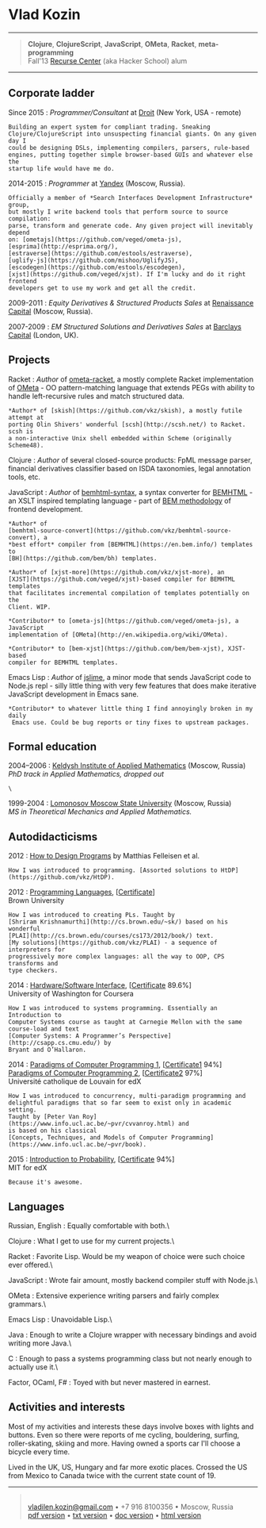 Vlad Kozin
==========

----

> __Clojure__, __ClojureScript__, __JavaScript__, __OMeta__, __Racket__, __meta-programming__\
> Fall'13 [Recurse Center](https://www.recurse.com/) (aka Hacker School) alum

----

Corporate ladder
----------------
Since 2015
:   *Programmer/Consultant* at
    [Droit](droitfintech.com)
    (New York, USA - remote)

    Building an expert system for compliant trading. Sneaking
    Clojure/ClojureScript into unsuspecting financial giants. On any given day I
    could be designing DSLs, implementing compilers, parsers, rule-based
    engines, putting together simple browser-based GUIs and whatever else the
    startup life would have me do.
    
2014-2015
:   *Programmer* at
    [Yandex](https://company.yandex.com/)
    (Moscow, Russia).

    Officially a member of *Search Interfaces Development Infrastructure* group,
    but mostly I write backend tools that perform source to source compilation:
    parse, transform and generate code. Any given project will inevitably depend
    on: [ometajs](https://github.com/veged/ometa-js),
    [esprima](http://esprima.org/),
    [estraverse](https://github.com/estools/estraverse),
    [uglify-js](https://github.com/mishoo/UglifyJS),
    [escodegen](https://github.com/estools/escodegen),
    [xjst](https://github.com/veged/xjst). If I'm lucky and do it right frontend
    developers get to use my work and get all the credit.

2009-2011
:   *Equity Derivatives & Structured Products Sales* at
    [Renaissance Capital](https://www.rencap.com/InvestmentBanking/About/)
    (Moscow, Russia).


2007-2009
:   *EM Structured Solutions and Derivatives Sales* at
    [Barclays Capital](http://investmentbank.barclays.com/markets.html)
    (London, UK).



Projects
--------
Racket
:   *Author* of [ometa-racket](https://github.com/vkz/ometa-racket), a mostly
    complete Racket implementation of
    [OMeta](http://en.wikipedia.org/wiki/OMeta) - OO pattern-matching language
    that extends PEGs with ability to handle left-recursive rules and match
    structured data.

    *Author* of [skish](https://github.com/vkz/skish), a mostly futile attempt at
    porting Olin Shivers' wonderful [scsh](http://scsh.net/) to Racket. scsh is
    a non-interactive Unix shell embedded within Scheme (originally Scheme48).

Clojure
:   *Author* of several closed-source products: FpML message parser,
    financial derivatives classifier based on ISDA taxonomies, legal
    annotation tools, etc.

JavaScript
:   *Author* of [bemhtml-syntax](https://github.com/vkz/bemhtml-syntax), a syntax
    converter for [BEMHTML](https://en.bem.info/) - an XSLT inspired templating
    language - part of [BEM methodology](https://en.bem.info/method/) of
    frontend development.

    *Author* of
    [bemhtml-source-convert](https://github.com/vkz/bemhtml-source-convert), a
    *best effort* compiler from [BEMHTML](https://en.bem.info/) templates to
    [BH](https://github.com/bem/bh) templates.

    *Author* of [xjst-more](https://github.com/vkz/xjst-more), an
    [XJST](https://github.com/veged/xjst)-based compiler for BEMHTML templates
    that facilitates incremental compilation of templates potentially on the
    Client. WIP.

    *Contributor* to [ometa-js](https://github.com/veged/ometa-js), a JavaScript
    implementation of [OMeta](http://en.wikipedia.org/wiki/OMeta).

    *Contributor* to [bem-xjst](https://github.com/bem/bem-xjst), XJST-based
    compiler for BEMHTML templates.


Emacs Lisp
:   *Author* of [jslime](https://github.com/vkz/jslime), a minor mode that sends
    JavaScript code to Node.js repl - silly little thing with very few features
    that does make iterative JavaScript development in Emacs sane.

    *Contributor* to whatever little thing I find annoyingly broken in my daily
     Emacs use. Could be bug reports or tiny fixes to upstream packages.

Formal education
----------------
2004–2006
:   [Keldysh Institute of Applied Mathematics](http://keldysh.ru/index.en.shtml) (Moscow, Russia)\
     *PhD track in Applied Mathematics, dropped out*

    \

1999-2004
:   [Lomonosov Moscow State University](http://www.msu.ru/en/info/struct/depts/mechmath.html) (Moscow, Russia)\
    *MS in Theoretical Mechanics and Applied Mathematics.*

Autodidacticisms
----------------

2012
:   [How to Design Programs](http://www.ccs.neu.edu/home/matthias/HtDP2e/index.html)
    by Matthias Felleisen et al.

    How I was introduced to programming. [Assorted solutions to HtDP](https://github.com/vkz/HtDP).

2012
:   [Programming Languages](http://cs.brown.edu/courses/cs173/2012/), [[Certificate](http://cs.brown.edu/courses/cs173/2012/OnLine/Certification/687898716/)]\
    Brown University

    How I was introduced to creating PLs. Taught by
    [Shriram Krishnamurthi](http://cs.brown.edu/~sk/) based on his wonderful
    [PLAI](http://cs.brown.edu/courses/cs173/2012/book/) text.
    [My solutions](https://github.com/vkz/PLAI) - a sequence of interpreters for
    progressively more complex languages: all the way to OOP, CPS transforms and
    type checkers.

2014
:   [Hardware/Software Interface](https://www.coursera.org/course/hwswinterface), [[Certificate](http://bit.ly/1FBVMks) 89.6%]\
    University of Washington for Coursera

    How I was introduced to systems programming. Essentially an Introduction to
    Computer Systems course as taught at Carnegie Mellon with the same
    course-load and text
    [Computer Systems: A Programmer’s Perspective](http://csapp.cs.cmu.edu/) by
    Bryant and O’Hallaron.

2014
:   [Paradigms of Computer Programming 1](https://www.edx.org/course/paradigms-computer-programming-louvainx-louv1-1x-0), [[Certificate1](http://bit.ly/1F2svxU) 94%]\
    [Paradigms of Computer Programming 2](https://www.edx.org/course/paradigms-computer-programming-louvainx-louv1-2x-0), [[Certificate2](http://bit.ly/1cEu4Lu) 97%]\
    Université catholique de Louvain for edX

    How I was introduced to concurrency, multi-paradigm programming and
    delightful paradigms that so far seem to exist only in academic setting.
    Taught by [Peter Van Roy](https://www.info.ucl.ac.be/~pvr/cvvanroy.html) and
    is based on his classical
    [Concepts, Techniques, and Models of Computer Programming](https://www.info.ucl.ac.be/~pvr/book).

2015
:   [Introduction to Probability](https://www.edx.org/course/introduction-probability-science-mitx-6-041x-0), [[Certificate](http://bit.ly/1FHykkR) 94%]\
    MIT for edX

    Because it's awesome.

Languages
---------

Russian, English
:   Equally comfortable with both.\

Clojure
:   What I get to use for my current projects.\

Racket
:   Favorite Lisp. Would be my weapon of choice were such choice ever offered.\

JavaScript
:   Wrote fair amount, mostly backend compiler stuff with Node.js.\

OMeta
:   Extensive experience writing parsers and fairly complex grammars.\

Emacs Lisp
:   Unavoidable Lisp.\

Java
:   Enough to write a Clojure wrapper with necessary bindings and avoid writing more Java.\

C
: Enough to pass a systems programming class but not nearly enough to actually use it.\

Factor, OCaml, F#
:   Toyed with but never mastered in earnest.

Activities and interests
------------------------

Most of my activities and interests these days involve boxes with lights and
buttons. Even so there were reports of me cycling, bouldering, surfing,
roller-skating, skiing and more. Having owned a sports car I'll choose a bicycle
every time.

Lived in the UK, US, Hungary and far more exotic places. Crossed the US from
Mexico to Canada twice with the current state count of 19.

----
>\
> <vladilen.kozin@gmail.com> • +7 916 8100356 • Moscow, Russia\
> [pdf version](index.pdf) •
> [txt version](index.txt) •
> [doc version](index.docx) •
> [html version](index.html)
